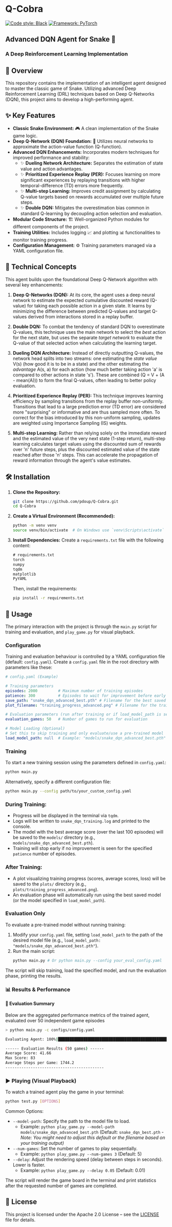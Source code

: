 # Q-Cobra
[![Code style: Black](https://img.shields.io/badge/code%20style-black-000000.svg)](https://github.com/psf/black)
[![Framework: PyTorch](https://img.shields.io/badge/framework-pytorch-ee4c2c.svg?logo=pytorch&logoColor=white)](https://pytorch.org/)
## Advanced DQN Agent for Snake 🐍
### A Deep Reinforcement Learning Implementation

## 📜 Overview

This repository contains the implementation of an intelligent agent designed to master the classic game of Snake. Utilizing advanced Deep Reinforcement Learning (DRL) techniques based on Deep Q-Networks (DQN), this project aims to develop a high-performing agent.

## ✨ Key Features

* **Classic Snake Environment:** 🎮 A clean implementation of the Snake game logic.
* **Deep Q-Network (DQN) Foundation:** 🧠 Utilizes neural networks to approximate the action-value function (Q-function).
* **Advanced DQN Enhancements:** Incorporates modern techniques for improved performance and stability:
    * ✨ **Dueling Network Architecture:** Separates the estimation of state value and action advantages.
    * ✨ **Prioritized Experience Replay (PER):** Focuses learning on more significant experiences by replaying transitions with higher temporal-difference (TD) errors more frequently.
    * ✨ **Multi-step Learning:** Improves credit assignment by calculating Q-value targets based on rewards accumulated over multiple future steps.
    * ✨ **Double DQN:** Mitigates the overestimation bias common in standard Q-learning by decoupling action selection and evaluation.
* **Modular Code Structure:** 🏗️ Well-organized Python modules for different components of the project.
* **Training Utilities:** Includes logging 📈 and plotting 📊 functionalities to monitor training progress.
* **Configuration Management:** ⚙️ Training parameters managed via a YAML configuration file.

## 🔬 Technical Concepts 

This agent builds upon the foundational Deep Q-Network algorithm with several key enhancements:

1.  **Deep Q-Networks (DQN):** At its core, the agent uses a deep neural network to estimate the expected cumulative discounted reward (Q-value) for taking each possible action in a given state. It learns by minimizing the difference between predicted Q-values and target Q-values derived from interactions stored in a replay buffer.

2.  **Double DQN:** To combat the tendency of standard DQN to overestimate Q-values, this technique uses the main network to select the *best* action for the next state, but uses the separate *target network* to evaluate the Q-value of that selected action when calculating the learning target.

3.  **Dueling DQN Architecture:** Instead of directly outputting Q-values, the network head splits into two streams: one estimating the *state value* V(s) (how good it is to be in a state) and the other estimating the *advantage* A(s, a) for each action (how much better taking action 'a' is compared to other actions in state 's'). These are combined (Q = V + (A - mean(A))) to form the final Q-values, often leading to better policy evaluation.

4.  **Prioritized Experience Replay (PER):** This technique improves learning efficiency by sampling transitions from the replay buffer non-uniformly. Transitions that lead to a large prediction error (TD error) are considered more "surprising" or informative and are thus sampled more often. To correct for the bias introduced by this non-uniform sampling, updates are weighted using Importance Sampling (IS) weights.

5.  **Multi-step Learning:** Rather than relying solely on the immediate reward and the estimated value of the very next state (1-step return), multi-step learning calculates target values using the discounted sum of rewards over 'n' future steps, plus the discounted estimated value of the state reached after those 'n' steps. This can accelerate the propagation of reward information through the agent's value estimates.

## 🛠️ Installation 

1.  **Clone the Repository:**
    ```bash
    git clone https://github.com/pdoup/Q-Cobra.git
    cd Q-Cobra
    ```

2.  **Create a Virtual Environment (Recommended):**
    ```bash
    python -m venv venv
    source venv/bin/activate  # On Windows use `venv\Scripts\activate`
    ```

3.  **Install Dependencies:** Create a `requirements.txt` file with the following content:

    ```txt
    # requirements.txt
    torch
    numpy
    tqdm
    matplotlib
    PyYAML
    ```

    Then, install the requirements:
    ```bash
    pip install -r requirements.txt
    ```

## 🚀 Usage 

The primary interaction with the project is through the `main.py` script for training and evaluation, and `play_game.py` for visual playback.

### Configuration

Training and evaluation behaviour is controlled by a YAML configuration file (default: `config.yaml`). Create a `config.yaml` file in the root directory with parameters like these:

```yaml
# config.yaml (Example)

# Training parameters
episodes: 2000         # Maximum number of training episodes
patience: 300          # Episodes to wait for improvement before early stopping
save_path: "snake_dqn_advanced_best.pth" # Filename for the best saved model (saved in ./models/)
plot_filename: "training_progress_advanced.png" # Filename for the training plot (saved in ./plots/)

# Evaluation parameters (run after training or if load_model_path is set)
evaluation_games: 50   # Number of games to run for evaluation

# Model Loading (Optional)
# Set this to skip training and only evaluate/use a pre-trained model
load_model_path: null  # Example: "models/snake_dqn_advanced_best.pth"
```

### Training

To start a new training session using the parameters defined in `config.yaml`:

```bash
python main.py
```

Alternatively, specify a different configuration file:
```bash
python main.py --config path/to/your_custom_config.yaml
```

### During Training:

* Progress will be displayed in the terminal via `tqdm`.
* Logs will be written to `snake_dqn_training.log` and printed to the console.
* The model with the best average score (over the last 100 episodes) will be saved to the `models/` directory (e.g., `models/snake_dqn_advanced_best.pth`).
* Training will stop early if no improvement is seen for the specified `patience` number of episodes.

### After Training:

* A plot visualizing training progress (scores, average scores, loss) will be saved to the `plots/` directory (e.g., `plots/training_progress_advanced.png`).
* An evaluation phase will automatically run using the best saved model (or the model specified in `load_model_path`).

### Evaluation Only

To evaluate a pre-trained model without running training:
1. Modify your `config.yaml` file, setting `load_model_path` to the path of the desired model file (e.g., `load_model_path: "models/snake_dqn_advanced_best.pth"`).
2. Run the main script:
   ```bash
   python main.py # Or python main.py --config your_eval_config.yaml
   ```
 The script will skip training, load the specified model, and run the evaluation phase, printing the results.


### 📊 Results & Performance  
#### 🎯 Evaluation Summary 

Below are the aggregated performance metrics of the trained agent, evaluated over 50 independent game episodes
```bash
> python main.py -c configs/config.yaml

Evaluating Agent: 100%|████████████████████████████████████████████████████████████| 50/50 [00:26<00:00,  1.88game/s, Last Score=27, Avg=41.66, Max=83, Avg Steps=1744.2]

------ Evaluation Results (50 games) ------
Average Score: 41.66
Max Score: 83
Average Steps per Game: 1744.2
-------------------------------------------
```

 ### ▶️ Playing (Visual Playback) 

 To watch a trained agent play the game in your terminal:
 ```bash
python test.py [OPTIONS]
```

Common Options:

* `--model-path`: Specify the path to the model file to load.
    * Example: `python play_game.py --model-path models/snake_dqn_advanced_best.pth` (Default: `snake_dqn_best.pth` - _Note: You might need to adjust this default or the filename based on your training output)_
* `--num-games`: Set the number of games to play sequentially.
    * Example: `python play_game.py --num-games 3` (Default: 5)
* `--delay`: Adjust the rendering speed (delay between steps in seconds). Lower is faster.
    * Example: `python play_game.py --delay 0.05` (Default: 0.01)

The script will render the game board in the terminal and print statistics after the requested number of games are completed.

## 📄 License

This project is licensed under the Apache 2.0 License – see the [LICENSE](LICENSE) file for details.
